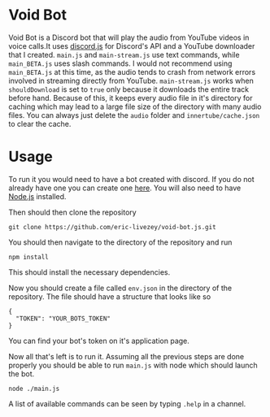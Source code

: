 # Void Bot

Void Bot is a Discord bot that will play the audio from YouTube videos in voice calls.It uses
[discord.js](https://discord.js.org/) for Discord's API and a YouTube downloader that I created. `main.js` and
`main-stream.js` use text commands, while `main_BETA.js` uses slash commands. I would not recommend using
`main_BETA.js` at this time, as the audio tends to crash from network errors involved in streaming directly from
YouTube. `main-stream.js` works when `shouldDownload` is set to `true` only because it downloads the entire track
before hand. Because of this, it keeps every audio file in it's directory for caching which may lead to a large file
size of the directory with many audio files. You can always just delete the `audio` folder and `innertube/cache.json`
to clear the cache.

# Usage

To run it you would need to have a bot created with discord. If you do not already have one you can create one
[here](https://discord.com/developers/applications). You will also need to have [Node.js](https://nodejs.org/en)
installed.

Then should then clone the repository

    git clone https://github.com/eric-livezey/void-bot.js.git

You should then navigate to the directory of the repository and run

    npm install

This should install the necessary dependencies.

Now you should create a file called `env.json` in the directory of the repository. The file should have a structure
that looks like so
    
    {
      "TOKEN": "YOUR_BOTS_TOKEN"
    }

You can find your bot's token on it's application page.

Now all that's left is to run it. Assuming all the previous steps are done properly you should be able to run `main.js`
with node which should launch the bot.

    node ./main.js

A list of available commands can be seen by typing `.help` in a channel.